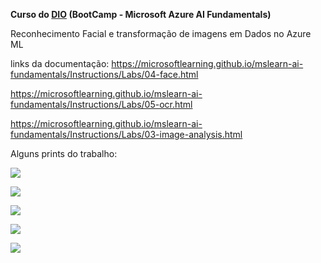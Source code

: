 ﻿**Curso do [DIO](https://web.dio.me) (BootCamp - Microsoft Azure AI Fundamentals)**

Reconhecimento Facial e transformação de imagens em Dados no Azure ML

links da documentação: <https://microsoftlearning.github.io/mslearn-ai-fundamentals/Instructions/Labs/04-face.html>

<https://microsoftlearning.github.io/mslearn-ai-fundamentals/Instructions/Labs/05-ocr.html>

<https://microsoftlearning.github.io/mslearn-ai-fundamentals/Instructions/Labs/03-image-analysis.html>


Alguns prints do trabalho:

![](Aspose.Words.c3c0a10a-317c-4066-9edc-159a11fab4f2.001.png)

![](Aspose.Words.c3c0a10a-317c-4066-9edc-159a11fab4f2.002.png)



![](Aspose.Words.c3c0a10a-317c-4066-9edc-159a11fab4f2.003.png)

![](Aspose.Words.c3c0a10a-317c-4066-9edc-159a11fab4f2.004.png)

![](Aspose.Words.c3c0a10a-317c-4066-9edc-159a11fab4f2.005.png)
